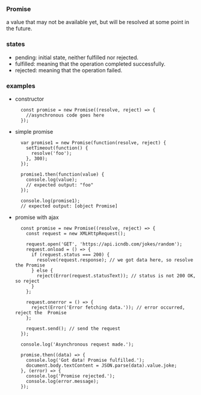 ### Promise
a value that may not be available yet, but will be resolved at some point in the future.

### states
* pending: initial state, neither fulfilled nor rejected.
* fulfilled: meaning that the operation completed successfully.
* rejected: meaning that the operation failed.


### examples
* constructor

        const promise = new Promise((resolve, reject) => {
          //asynchronous code goes here
        });

* simple promise     

        var promise1 = new Promise(function(resolve, reject) {
          setTimeout(function() {
            resolve('foo');
          }, 300);
        });

        promise1.then(function(value) {
          console.log(value);
          // expected output: "foo"
        });

        console.log(promise1);
        // expected output: [object Promise]

* promise with ajax

        const promise = new Promise((resolve, reject) => {
          const request = new XMLHttpRequest();

          request.open('GET', 'https://api.icndb.com/jokes/random');
          request.onload = () => {
            if (request.status === 200) {
              resolve(request.response); // we got data here, so resolve the Promise
            } else {
              reject(Error(request.statusText)); // status is not 200 OK, so reject
            }
          };

          request.onerror = () => {
            reject(Error('Error fetching data.')); // error occurred, reject the  Promise
          };

          request.send(); // send the request
        });

        console.log('Asynchronous request made.');

        promise.then((data) => {
          console.log('Got data! Promise fulfilled.');
          document.body.textContent = JSON.parse(data).value.joke;
        }, (error) => {
          console.log('Promise rejected.');
          console.log(error.message);
        });



